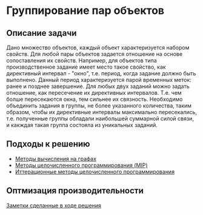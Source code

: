 # Группирование пар объектов
## Описание задачи
Дано множество объектов, каждый объект характеризуется набором свойств. 
Для любой пары объектов задается отношение на основе сопоставления их свойств. 
Например, для объектов типа производственное задание имеет место такое свойство, как директивный интервал - "окно", т.е. период, когда задание должно быть выполнено. Данный период характеризуется парой временных меток: ранее и позднее  завершение. 
Для любых двух заданий можно задать отношение, как пересечение их директивных интервалов. Т.е. чем болше пересекаются окна, тем сильнее их связность. 
Необходимо объединить задания в  группы, не более указанного количества,  таким образом, чтобы их директивные интервалы максимально пересекались,  т.е. полученные группы обладали наибольшей суммарной силой связи, и какждая такая группа состояла из уникальных заданий.

## Подходы к  решению

* [Методы вычисления на графах](https://github.com/plaguedoctor39/grouping-pairs-of-objects/tree/main/graph)
* [Методы целочисленного программирования (MIP)](https://github.com/plaguedoctor39/grouping-pairs-of-objects/tree/main/MIP)
* [Иттерационные методы целочисленного программирования](https://github.com/plaguedoctor39/grouping-pairs-of-objects/tree/main/MIP-itter)

## Оптмизация производительности

[Заметки сделанные в ходе решения](https://github.com/plaguedoctor39/grouping-pairs-of-objects/tree/main/notes)


